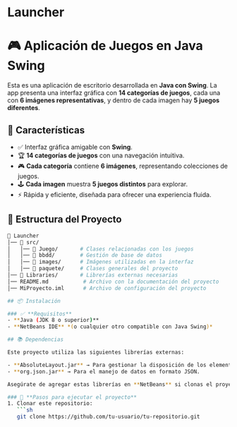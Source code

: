 # Launcher

# 🎮 Aplicación de Juegos en Java Swing

Esta es una aplicación de escritorio desarrollada en **Java con Swing**. La app presenta una interfaz gráfica con **14 categorías de juegos**, cada una con **6 imágenes representativas**, y dentro de cada imagen hay **5 juegos diferentes**.

## 🚀 Características

- ✅ Interfaz gráfica amigable con **Swing**.
- 🏆 **14 categorías de juegos** con una navegación intuitiva.
- 🎮 **Cada categoría** contiene **6 imágenes**, representando colecciones de juegos.
- 🕹️ **Cada imagen** muestra **5 juegos distintos** para explorar.
- ⚡ Rápida y eficiente, diseñada para ofrecer una experiencia fluida.

## 📂 Estructura del Proyecto

```bash
📁 Launcher
│── 📁 src/
│   │── 📁 Juego/       # Clases relacionadas con los juegos
│   │── 📁 bbdd/        # Gestión de base de datos
│   │── 📁 images/      # Imágenes utilizadas en la interfaz
│   │── 📁 paquete/     # Clases generales del proyecto
│── 📁 Libraries/       # Librerías externas necesarias
│── README.md           # Archivo con la documentación del proyecto
│── MiProyecto.iml      # Archivo de configuración del proyecto

## 📦 Instalación

### ✅ **Requisitos**
- **Java (JDK 8 o superior)**
- **NetBeans IDE** *(o cualquier otro compatible con Java Swing)*

## 📚 Dependencias

Este proyecto utiliza las siguientes librerías externas:

- **AbsoluteLayout.jar** → Para gestionar la disposición de los elementos en la interfaz gráfica.
- **org.json.jar** → Para el manejo de datos en formato JSON.

Asegúrate de agregar estas librerías en **NetBeans** si clonas el proyecto.

### 🔧 **Pasos para ejecutar el proyecto**
1. Clonar este repositorio:
   ```sh
   git clone https://github.com/tu-usuario/tu-repositorio.git



